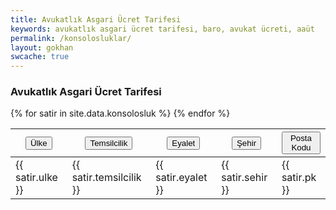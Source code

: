 ```yaml
---
title: Avukatlık Asgari Ücret Tarifesi
keywords: avukatlık asgari ücret tarifesi, baro, avukat ücreti, aaüt
permalink: /konsolosluklar/
layout: gokhan
swcache: true
---
```



<div class="card-header">
    <h3 class="card-title">Avukatlık Asgari Ücret Tarifesi</h3>
    </div>
  
  <div id="table-default" class="table-responsive">
      <table class="table" id="kons" name="kons">
        <thead>
          <tr>
            <th><button class="table-sort" data-sort="sort-ulke">Ülke</button></th>
            <th><button class="table-sort" data-sort="sort-temsilcilik">Temsilcilik</button></th>
            <th><button class="table-sort" data-sort="sort-eyalet">Eyalet</button></th>
            <th><button class="table-sort" data-sort="sort-sehir">Şehir</button></th>										
            <th><button class="table-sort" data-sort="sort-pk">Posta Kodu</button></th>										
          </tr>
        </thead>
        <tbody class="table-tbody">
        {% for satir in site.data.konsolosluk %}
        <tr><td class="sort-ulke">{{ satir.ulke }}
        <td class="sort-temsilcilik">{{ satir.temsilcilik }}
        <td class="sort-eyalet">{{ satir.eyalet }}
        <td class="sort-sehir">{{ satir.sehir }}
        <td class="sort-pk">{{ satir.pk }}
        </td></tr>
        {% endfor %}         										
        </tbody>        
      </table>
    </div>

